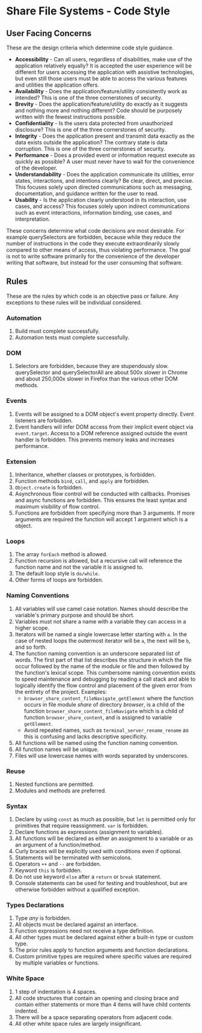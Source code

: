 <!-- documentation/code_style - Describes rules for code conformance. -->

# Share File Systems - Code Style

## User Facing Concerns
These are the design criteria which determine code style guidance.

* **Accessibility** - Can all users, regardless of disabilities, make use of the application relatively equally?  It is accepted the user experience will be different for users accessing the application with assistive technologies, but even still those users must be able to access the various features and utilities the application offers.
* **Availability** - Does the application/feature/utility consistently work as intended?  This is one of the three cornerstones of security.
* **Brevity** - Does the application/feature/utility do exactly as it suggests and nothing more and nothing different?  Code should be purposely written with the fewest instructions possible.
* **Confidentiality** - Is the users data protected from unauthorized disclosure?  This is one of the three cornerstones of security.
* **Integrity** - Does the application present and transmit data exactly as the data exists outside the application?  The contrary state is data corruption.  This is one of the three cornerstones of security.
* **Performance** - Does a provided event or information request execute as quickly as possible?  A user must never have to wait for the convenience of the developer.
* **Understandability** - Does the application communicate its utilities, error states, interactions, and intentions clearly?  Be clear, direct, and precise.  This focuses solely upon directed communications such as messaging, documentation, and guidance written for the user to read.
* **Usability** - Is the application clearly understood in its interaction, use cases, and access?  This focuses solely upon indirect communications such as event interactions, information binding, use cases, and interpretation.

These concerns determine what code decisions are most desirable.  For example querySelectors are forbidden, because while they reduce the number of instructions in the code they execute extraordinarily slowly compared to other means of access, thus violating performance.  The goal is not to write software primarily for the convenience of the developer writing that software, but instead for the user consuming that software.

## Rules
These are the rules by which code is an objective pass or failure.  Any exceptions to these rules will be individual considered.

### Automation
1. Build must complete successfully.
2. Automation tests must complete successfully.

### DOM
1. Selectors are forbidden, because they are stupendously slow.  querySelector and querySelectorAll are about 500x slower in Chrome and about 250,000x slower in Firefox than the various other DOM methods.

### Events
1. Events will be assigned to a DOM object's event property directly. Event listeners are forbidden.
2. Event handlers will infer DOM access from their implicit event object via `event.target`.  Access to a DOM reference assigned outside the event handler is forbidden.  This prevents memory leaks and increases performance.

### Extension
1. Inheritance, whether classes or prototypes, is forbidden.
2. Function methods `bind`, `call`, and `apply` are forbidden.
3. `Object.create` is forbidden.
4. Asynchronous flow control will be conducted with callbacks.  Promises and async functions are forbidden.  This ensures the least syntax and maximum visibility of flow control.
5. Functions are forbidden from specifying more than 3 arguments.  If more arguments are required the function will accept 1 argument which is a object.

### Loops
1. The array `forEach` method is allowed.
2. Function recursion is allowed, but a recursive call will reference the function name and not the variable it is assigned to.
3. The default loop style is `do/while`.
4. Other forms of loops are forbidden.

### Naming Conventions
1. All variables will use camel case notation.  Names should describe the variable's primary purpose and should be short.
2. Variables must not share a name with a variable they can access in a higher scope.
3. Iterators will be named a single lowercase letter starting with `a`.  In the case of nested loops the outermost iterator will be `a`, the next will be `b`, and so forth.
4. The function naming convention is an underscore separated list of words.  The first part of that list describes the structure in which the file occur followed by the name of the module or file and then followed by the function's lexical scope.  This cumbersome naming convention exists to speed maintenance and debugging by reading a call stack and able to logically identify the flow control and placement of the given error from the entirety of the project.  Examples:
   * `browser_share_content_fileNavigate_getElement` where the function occurs in file module *share* of directory *browser*, is a child of the function `browser_share_content_fileNavigate` which is a child of function `browser_share_content`, and is assigned to variable `getElement`.
   * Avoid repeated names, such as `terminal_server_rename_rename` as this is confusing and lacks descriptive specificity.
5. All functions will be named using the function naming convention.
6. All function names will be unique.
7. Files will use lowercase names with words separated by underscores.

### Reuse
1. Nested functions are permitted.
2. Modules and methods are preferred.

### Syntax
1. Declare by using `const` as much as possible, but `let` is permitted only for primitives that require reassignment.  `var` is forbidden.
2. Declare functions as expressions (assignment to variables).
3. All functions will be declared as either an assignment to a variable or as an argument of a function/method.
4. Curly braces will be explicitly used with conditions even if optional.
5. Statements will be terminated with semicolons.
6. Operators `++` and `--` are forbidden.
7. Keyword `this` is forbidden.
8. Do not use keyword `else` after a `return` or `break` statement.
9. Console statements can be used for testing and troubleshoot, but are otherwise forbidden without a qualified exception.

### Types Declarations
1. Type *any* is forbidden.
2. All objects must be declared against an interface.
3. Function expressions need not receive a type definition.
4. All other types must be declared against either a built-in type or custom type.
5. The prior rules apply to function arguments and function declarations.
6. Custom primitive types are required where specific values are required by multiple variables or functions.

### White Space
1. 1 step of indentation is 4 spaces.
2. All code structures that contain an opening and closing brace and contain either statements or more than 4 items will have child contents indented.
3. There will be a space separating operators from adjacent code.
4. All other white space rules are largely insignificant.